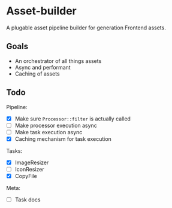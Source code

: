 # Asset-builder

A plugable asset pipeline builder for generation Frontend assets.

## Goals

- An orchestrator of all things assets
- Async and performant
- Caching of assets

## Todo

Pipeline:

- [x] Make sure `Processor::filter` is actually called
- [ ] Make processor execution async
- [ ] Make task execution async
- [x] Caching mechanism for task execution

Tasks:

- [x] ImageResizer
- [ ] IconResizer
- [x] CopyFile

Meta:

- [ ] Task docs
